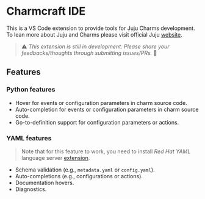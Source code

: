 # Charmcraft IDE

This is a VS Code extension to provide tools for Juju Charms development. To lean more about Juju and Charms please visit official Juju [website][juju].

[juju]: https://juju.is

> ⚠️ *This extension is still in development. Please share your feedbacks/thoughts through submitting issues/PRs.* 🙏

## Features

### Python features
- Hover for events or configuration parameters in charm source code.
- Auto-completion for events or configuration parameters in charm source code.
- Go-to-definition support for configuration parameters or actions.

### YAML features
  > Note that for this feature to work, you need to install *Red Hat YAML* language server [extension](https://marketplace.visualstudio.com/items?itemName=redhat.vscode-yaml).
  - Schema validation (e.g., `metadata.yaml` or `config.yaml`).
  - Auto-completions (e.g., configurations or actions).
  - Documentation hovers.
  - Diagnostics.
